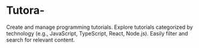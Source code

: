 # Tutora-
Create and manage programming tutorials. Explore tutorials categorized by technology (e.g., JavaScript, TypeScript, React, Node.js). Easily filter and search for relevant content.
